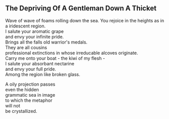 The Depriving Of A Gentleman Down A Thicket
-------------------------------------------
Wave of wave of foams rolling down the sea. You rejoice in the heights as in a iridescent region.  
I salute your aromatic grape  
and envy your infinite pride.  
Brings all the falls old warrior's medals.  
They are all cousins  
professional extinctions in whose irreducable alcoves originate.  
Carry me onto your boat - the kiwi of my flesh -  
I salute your absorbant nectarine  
and envy your full pride.  
Among the region like broken glass.  
  
A oily projection passes  
even the hidden  
grammatic sea in image  
to which the metaphor  
will not  
be crystallized.  
